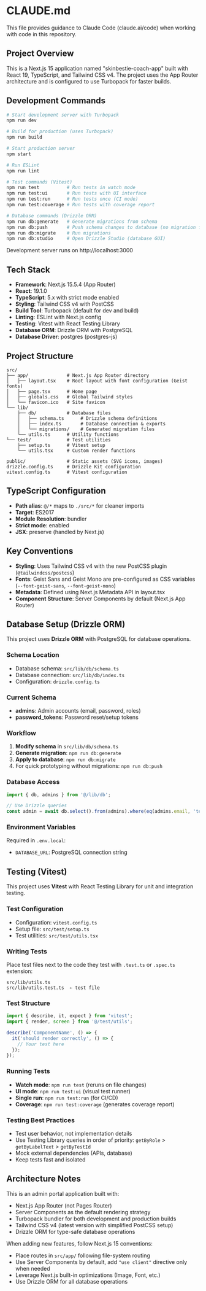 # CLAUDE.md

This file provides guidance to Claude Code (claude.ai/code) when working with code in this repository.

## Project Overview

This is a Next.js 15 application named "skinbestie-coach-app" built with React 19, TypeScript, and Tailwind CSS v4. The project uses the App Router architecture and is configured to use Turbopack for faster builds.

## Development Commands

```bash
# Start development server with Turbopack
npm run dev

# Build for production (uses Turbopack)
npm run build

# Start production server
npm start

# Run ESLint
npm run lint

# Test commands (Vitest)
npm run test          # Run tests in watch mode
npm run test:ui       # Run tests with UI interface
npm run test:run      # Run tests once (CI mode)
npm run test:coverage # Run tests with coverage report

# Database commands (Drizzle ORM)
npm run db:generate   # Generate migrations from schema
npm run db:push       # Push schema changes to database (no migration files)
npm run db:migrate    # Run migrations
npm run db:studio     # Open Drizzle Studio (database GUI)
```

Development server runs on http://localhost:3000

## Tech Stack

- **Framework**: Next.js 15.5.4 (App Router)
- **React**: 19.1.0
- **TypeScript**: 5.x with strict mode enabled
- **Styling**: Tailwind CSS v4 with PostCSS
- **Build Tool**: Turbopack (default for dev and build)
- **Linting**: ESLint with Next.js config
- **Testing**: Vitest with React Testing Library
- **Database ORM**: Drizzle ORM with PostgreSQL
- **Database Driver**: postgres (postgres-js)

## Project Structure

```
src/
├── app/              # Next.js App Router directory
│   ├── layout.tsx    # Root layout with font configuration (Geist fonts)
│   ├── page.tsx      # Home page
│   ├── globals.css   # Global Tailwind styles
│   └── favicon.ico   # Site favicon
└── lib/
    ├── db/           # Database files
    │   ├── schema.ts      # Drizzle schema definitions
    │   ├── index.ts       # Database connection & exports
    │   └── migrations/    # Generated migration files
    └── utils.ts      # Utility functions
└── test/             # Test utilities
    ├── setup.ts      # Vitest setup
    └── utils.tsx     # Custom render functions

public/               # Static assets (SVG icons, images)
drizzle.config.ts     # Drizzle Kit configuration
vitest.config.ts      # Vitest configuration
```

## TypeScript Configuration

- **Path alias**: `@/*` maps to `./src/*` for cleaner imports
- **Target**: ES2017
- **Module Resolution**: bundler
- **Strict mode**: enabled
- **JSX**: preserve (handled by Next.js)

## Key Conventions

- **Styling**: Uses Tailwind CSS v4 with the new PostCSS plugin (`@tailwindcss/postcss`)
- **Fonts**: Geist Sans and Geist Mono are pre-configured as CSS variables (`--font-geist-sans`, `--font-geist-mono`)
- **Metadata**: Defined using Next.js Metadata API in layout.tsx
- **Component Structure**: Server Components by default (Next.js App Router)

## Database Setup (Drizzle ORM)

This project uses **Drizzle ORM** with PostgreSQL for database operations.

### Schema Location
- Database schema: `src/lib/db/schema.ts`
- Database connection: `src/lib/db/index.ts`
- Configuration: `drizzle.config.ts`

### Current Schema
- **admins**: Admin accounts (email, password, roles)
- **password_tokens**: Password reset/setup tokens

### Workflow
1. **Modify schema** in `src/lib/db/schema.ts`
2. **Generate migration**: `npm run db:generate`
3. **Apply to database**: `npm run db:migrate`
4. For quick prototyping without migrations: `npm run db:push`

### Database Access
```typescript
import { db, admins } from '@/lib/db';

// Use Drizzle queries
const admin = await db.select().from(admins).where(eq(admins.email, 'test@example.com'));
```

### Environment Variables
Required in `.env.local`:
- `DATABASE_URL`: PostgreSQL connection string

## Testing (Vitest)

This project uses **Vitest** with React Testing Library for unit and integration testing.

### Test Configuration
- Configuration: `vitest.config.ts`
- Setup file: `src/test/setup.ts`
- Test utilities: `src/test/utils.tsx`

### Writing Tests
Place test files next to the code they test with `.test.ts` or `.spec.ts` extension:
```
src/lib/utils.ts
src/lib/utils.test.ts  ← test file
```

### Test Structure
```typescript
import { describe, it, expect } from 'vitest';
import { render, screen } from '@/test/utils';

describe('ComponentName', () => {
  it('should render correctly', () => {
    // Your test here
  });
});
```

### Running Tests
- **Watch mode**: `npm run test` (reruns on file changes)
- **UI mode**: `npm run test:ui` (visual test runner)
- **Single run**: `npm run test:run` (for CI/CD)
- **Coverage**: `npm run test:coverage` (generates coverage report)

### Testing Best Practices
- Test user behavior, not implementation details
- Use Testing Library queries in order of priority: `getByRole` > `getByLabelText` > `getByTestId`
- Mock external dependencies (APIs, database)
- Keep tests fast and isolated

## Architecture Notes

This is an admin portal application built with:
- Next.js App Router (not Pages Router)
- Server Components as the default rendering strategy
- Turbopack bundler for both development and production builds
- Tailwind CSS v4 (latest version with simplified PostCSS setup)
- Drizzle ORM for type-safe database operations

When adding new features, follow Next.js 15 conventions:
- Place routes in `src/app/` following file-system routing
- Use Server Components by default, add `"use client"` directive only when needed
- Leverage Next.js built-in optimizations (Image, Font, etc.)
- Use Drizzle ORM for all database operations
